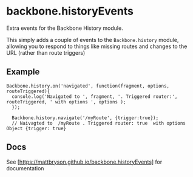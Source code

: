 # backbone.historyEvents

Extra events for the Backbone History module.

This simply adds a couple of events to the `Backbone.history` module, allowing you to respond to things
like missing routes and changes to the URL (rather than route triggers)

## Example
````
Backbone.history.on('navigated', function(fragment, options, routeTriggered){
  console.log('Navigated to ', fragment, '. Triggered router:', routeTriggered, ' with options ', options );
  });

  Backbone.history.navigate('/myRoute', {trigger:true});
  // Naivagted to  /myRoute . Triggered router: true  with options  Object {trigger: true}
````

## Docs
See [https://mattbryson.github.io/backbone.historyEvents] for documentation
